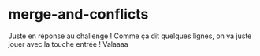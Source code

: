 # merge-and-conflicts

Juste en réponse au challenge !
Comme ça dit quelques lignes,
on va juste jouer avec la touche entrée !
Valaaaa
